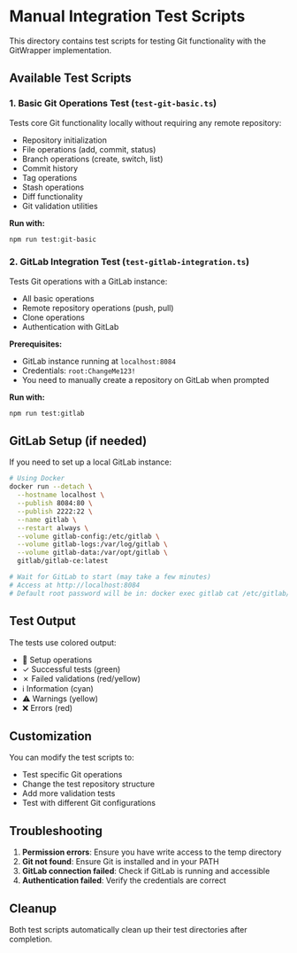 # Manual Integration Test Scripts

This directory contains test scripts for testing Git functionality with the GitWrapper implementation.

## Available Test Scripts

### 1. Basic Git Operations Test (`test-git-basic.ts`)

Tests core Git functionality locally without requiring any remote repository:
- Repository initialization
- File operations (add, commit, status)
- Branch operations (create, switch, list)
- Commit history
- Tag operations
- Stash operations
- Diff functionality
- Git validation utilities

**Run with:**
```bash
npm run test:git-basic
```

### 2. GitLab Integration Test (`test-gitlab-integration.ts`)

Tests Git operations with a GitLab instance:
- All basic operations
- Remote repository operations (push, pull)
- Clone operations
- Authentication with GitLab

**Prerequisites:**
- GitLab instance running at `localhost:8084`
- Credentials: `root:ChangeMe123!`
- You need to manually create a repository on GitLab when prompted

**Run with:**
```bash
npm run test:gitlab
```

## GitLab Setup (if needed)

If you need to set up a local GitLab instance:

```bash
# Using Docker
docker run --detach \
  --hostname localhost \
  --publish 8084:80 \
  --publish 2222:22 \
  --name gitlab \
  --restart always \
  --volume gitlab-config:/etc/gitlab \
  --volume gitlab-logs:/var/log/gitlab \
  --volume gitlab-data:/var/opt/gitlab \
  gitlab/gitlab-ce:latest

# Wait for GitLab to start (may take a few minutes)
# Access at http://localhost:8084
# Default root password will be in: docker exec gitlab cat /etc/gitlab/initial_root_password
```

## Test Output

The tests use colored output:
- 🔧 Setup operations
- ✓ Successful tests (green)
- ✗ Failed validations (red/yellow)
- ℹ️ Information (cyan)
- ⚠️ Warnings (yellow)
- ❌ Errors (red)

## Customization

You can modify the test scripts to:
- Test specific Git operations
- Change the test repository structure
- Add more validation tests
- Test with different Git configurations

## Troubleshooting

1. **Permission errors**: Ensure you have write access to the temp directory
2. **Git not found**: Ensure Git is installed and in your PATH
3. **GitLab connection failed**: Check if GitLab is running and accessible
4. **Authentication failed**: Verify the credentials are correct

## Cleanup

Both test scripts automatically clean up their test directories after completion.